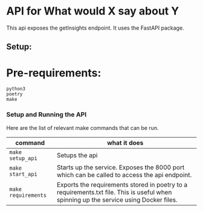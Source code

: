 # API for What would X say about Y

This api exposes the getInsights endpoint. 
It uses the FastAPI package.

## Setup:

# Pre-requirements:

```commandline
python3
poetry
make
```

### Setup and Running the API

Here are the list of relevant make commands that can be run.

| command             | what it does                                                                                                                          | 
|---------------------|---------------------------------------------------------------------------------------------------------------------------------------|
| `make setup_api`    | Setups the api |
| `make start_api`    | Starts up the service. Exposes the 8000 port which can be called to access the api endpoint.                                          |
| `make requirements` | Exports the requirements stored in poetry to a requirements.txt file. This is useful when spinning up the service using Docker files. |








